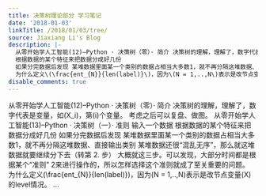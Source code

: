 ```yaml
---
title: 决策树理论部分 学习笔记
date: '2018-01-03'
linkTitle: /2018/01/03/tree/
source: Jiaxiang Li's Blog
description: |-
  从零开始学人工智能(12)–Python · 决策树（零）· 简介 决策树的理解，理解了，数字代表是变量，如\(X_i\)，第\(i\)个变量。 考虑之后可以复盘、做图。 从零开始学人工智能(13)–Python · 决策树（一）· 准则 输入一个数据
  根据数据的某个特征来把数据分成好几份
  如果分完数据后发现 某堆数据里面某一个类别的数据占相当大多数1，就不再分隔这堆数据、直接输出类别 某堆数据还很“混乱无序”，那么就这堆数据就要继续分下去（转第 2. 步） 大概就这三步。可以发现，大部分时间都是根据某个“准则” 2来进行操作的，所以怎样选择这个准则就成了至关重要的问题。
  为什么定义\(\frac{ent_{N}}{len(label)}\)，因为\(N = 1,..,N\)表示是改节点变量\(X\)的level情况。 ...
disable_comments: true
---
```

从零开始学人工智能(12)–Python · 决策树（零）· 简介 决策树的理解，理解了，数字代表是变量，如\(X_i\)，第\(i\)个变量。 考虑之后可以复盘、做图。 从零开始学人工智能(13)–Python · 决策树（一）· 准则 输入一个数据
根据数据的某个特征来把数据分成好几份
如果分完数据后发现 某堆数据里面某一个类别的数据占相当大多数1，就不再分隔这堆数据、直接输出类别 某堆数据还很“混乱无序”，那么就这堆数据就要继续分下去（转第 2. 步） 大概就这三步。可以发现，大部分时间都是根据某个“准则” 2来进行操作的，所以怎样选择这个准则就成了至关重要的问题。
为什么定义\(\frac{ent_{N}}{len(label)}\)，因为\(N = 1,..,N\)表示是改节点变量\(X\)的level情况。 ...